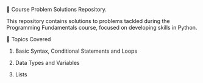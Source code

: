 📘 Course Problem Solutions Repository.

This repository contains solutions to problems tackled during the Programming Fundamentals course, focused on developing skills in Python.

🧠 Topics Covered
1. Basic Syntax, Conditional Statements and Loops

2. Data Types and Variables

3. Lists

